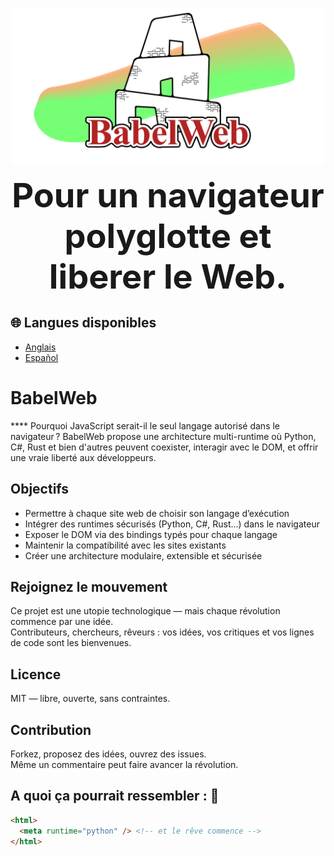 <p align="center">
  <img src="..//banner.svg" alt="Logo BabelWeb" width="500" />
  <p align="center">
    <strong style="font-size: 54px">
      Pour un navigateur polyglotte et liberer le Web.
    </strong>
  </p>
</p>

## 🌐 Langues disponibles
- [Anglais](../README.md)
- [Español](README-es.md)

# BabelWeb
****   Pourquoi JavaScript serait-il le seul langage autorisé dans le navigateur ? BabelWeb propose une architecture multi-runtime où Python, C#, Rust et bien d'autres peuvent coexister, interagir avec le DOM, et offrir une vraie liberté aux développeurs.

## Objectifs

- Permettre à chaque site web de choisir son langage d’exécution
- Intégrer des runtimes sécurisés (Python, C#, Rust…) dans le navigateur
- Exposer le DOM via des bindings typés pour chaque langage
- Maintenir la compatibilité avec les sites existants
- Créer une architecture modulaire, extensible et sécurisée

## Rejoignez le mouvement

Ce projet est une utopie technologique — mais chaque révolution commence par une idée.  
Contributeurs, chercheurs, rêveurs : vos idées, vos critiques et vos lignes de code sont les bienvenues.

## Licence

MIT — libre, ouverte, sans contraintes.

## Contribution

Forkez, proposez des idées, ouvrez des issues.  
Même un commentaire peut faire avancer la révolution.

## A quoi ça pourrait ressembler : :smiling_face_with_three_hearts:
```html
<html>
  <meta runtime="python" /> <!-- et le rêve commence -->
</html>
```

